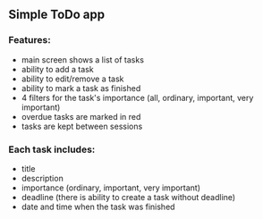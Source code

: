 ## Simple ToDo app
### Features:
- main screen shows a list of tasks
- ability to add a task
- ability to edit/remove a task
- ability to mark a task as finished
- 4 filters for the task's importance (all, ordinary, important, very important)
- overdue tasks are marked in red
- tasks are kept between sessions
### Each task includes:
- title
- description
- importance (ordinary, important, very important)
- deadline (there is ability to create a task without deadline)
- date and time when the task was finished
